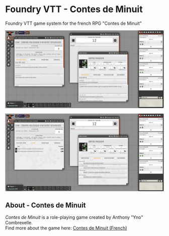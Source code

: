 # Foundry VTT - Contes de Minuit
Foundry VTT game system for the french RPG "Contes de Minuit"

![Screenshot 1](https://raw.githubusercontent.com/JiDW/foundryvtt-minuit/main/screenshot1.jpg)

![Screenshot 2](https://raw.githubusercontent.com/JiDW/foundryvtt-minuit/main/screenshot2.jpg)

## About - Contes de Minuit
*Contes de Minuit* is a role-playing game created by Anthony "Yno" Combrexelle.  
Find more about the game here: [Contes de Minuit (French)](http://www.misterfrankenstein.com/wordpress/?p=5156)
